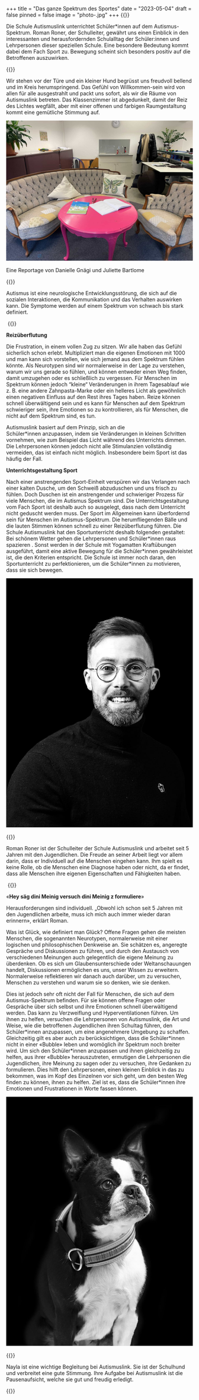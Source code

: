 +++
title = "Das ganze Spektrum des Sportes"
date = "2023-05-04"
draft = false
pinned = false
image = "photo-.jpg"
+++
{{<lead>}}

Die Schule Autismuslink unterrichtet Schüler*innen auf dem Autismus-Spektrum. Roman Roner, der Schulleiter, gewährt uns einen Einblick in den interessanten und herausfordernden Schulalltag der Schüler:innen und Lehrpersonen dieser speziellen Schule. Eine besondere Bedeutung kommt dabei dem Fach Sport zu. Bewegung scheint sich besonders positiv auf die Betroffenen auszuwirken.

{{</lead>}}

Wir stehen vor der Türe und ein kleiner Hund begrüsst uns freudvoll bellend und im Kreis herumspringend. Das Gefühl von Willkommen-sein wird von allen für alle ausgestrahlt und packt uns sofort, als wir die Räume von Autismuslink betreten. Das Klassenzimmer ist abgedunkelt, damit der Reiz des Lichtes wegfällt, aber mit einer offenen und farbigen Raumgestaltung kommt eine gemütliche Stimmung auf.

![Arbeitsplatz für Schüler*innen](photo-.jpg)

Eine Reportage von Danielle Gnägi und Juliette Bartlome

{{<box>}}

Autismus ist eine neurologische Entwicklungsstörung, die sich auf die sozialen Interaktionen, die Kommunikation und das Verhalten auswirken kann. Die Symptome werden auf einem Spektrum von schwach bis stark definiert.

 {{</box>}}

**Reizüberflutung**  

Die Frustration, in einem vollen Zug zu sitzen. Wir alle haben das Gefühl sicherlich schon erlebt. Multipliziert man die eigenen Emotionen mit 1000 und man kann sich vorstellen, wie sich jemand aus dem Spektrum fühlen könnte. Als Neurotypen sind wir normalerweise in der Lage zu verstehen, warum wir uns gerade so fühlen, und können entweder einen Weg finden, damit umzugehen oder es schließlich zu vergessen. Für Menschen im Spektrum können jedoch “kleine“ Veränderungen in ihrem Tagesablauf wie z. B. eine andere Zahnpasta-Marke oder ein helleres Licht als gewöhnlich einen negativen Einfluss auf den Rest ihres Tages haben. Reize können schnell überwältigend sein und es kann für Menschen auf dem Spektrum schwieriger sein, ihre Emotionen so zu kontrollieren, als für Menschen, die nicht auf dem Spektrum sind, es tun. 

Autismuslink basiert auf dem Prinzip, sich an die Schüler*innen anzupassen, indem sie Veränderungen in kleinen Schritten vornehmen, wie zum Beispiel das Licht während des Unterrichts dimmen. Die Lehrpersonen können jedoch nicht alle Stimulanzien vollständig vermeiden, das ist einfach nicht möglich. Insbesondere beim Sport ist das häufig der Fall. 

**Unterrichtsgestaltung Sport**

Nach einer anstrengenden Sport-Einheit verspüren wir das Verlangen nach einer kalten Dusche, um den Schweiß abzuduschen und uns frisch zu fühlen. Doch Duschen ist ein anstrengender und schwieriger Prozess für viele Menschen, die im Autismus Spektrum sind. Die Unterrichtsgestaltung vom Fach Sport ist deshalb auch so ausgelegt, dass nach dem Unterricht nicht geduscht werden muss. Der Sport im Allgemeinen kann überfordernd sein für Menschen im Autismus-Spektrum. Die herumfliegenden Bälle und die lauten Stimmen können schnell zu einer Reizüberflutung führen. Die Schule Autismuslink hat den Sportunterricht deshalb folgenden gestaltet: Bei schönem Wetter gehen die Lehrpersonen und Schüler\*innen raus spazieren . Sonst werden in der Schule mit Yogamatten Kraftübungen ausgeführt, damit eine aktive Bewegung für die Schüler\*innen gewährleistet ist, die den Kriterien entspricht. Die Schule ist immer noch daran, den Sportunterricht zu perfektionieren, um die Schüler*innen zu motivieren, dass sie sich bewegen.

![Roman Roner](roman_rohner_klein-min.jpg)

{{<box>}}

Roman Roner ist der Schulleiter der Schule Autismuslink und arbeitet seit 5 Jahren mit den Jugendlichen. Die Freude an seiner Arbeit liegt vor allem darin, dass er Individuell auf die Menschen eingehen kann. Ihm spielt es keine Rolle, ob die Menschen eine Diagnose haben oder nicht, da er findet, dass alle Menschen ihre eigenen Eigenschaften und Fähigkeiten haben. 

 {{</box>}}

«**Hey säg dini Meinig versuch dini Meinig z formuliere**»

Herausforderungen sind individuell. „Obwohl ich schon seit 5 Jahren mit den Jugendlichen arbeite, muss ich mich auch immer wieder daran erinnern», erklärt Roman.

Was ist Glück, wie definiert man Glück? Offene Fragen gehen die meisten Menschen, die sogenannten Neurotypen, normalerweise mit einer logischen und philosophischen Denkweise an. Sie schätzen es, angeregte Gespräche und Diskussionen zu führen, und durch den Austausch von verschiedenen Meinungen auch gelegentlich die eigene Meinung zu überdenken. Ob es sich um Glaubensunterschiede oder Weltanschauungen handelt, Diskussionen ermöglichen es uns, unser Wissen zu erweitern. Normalerweise reflektieren wir danach auch darüber, um zu versuchen, Menschen zu verstehen und warum sie so denken, wie sie denken. 

Dies ist jedoch sehr oft nicht der Fall für Menschen, die sich auf dem Autismus-Spektrum befinden. Für sie können offene Fragen oder Gespräche über sich selbst und ihre Emotionen schnell überwältigend werden. Das kann zu Verzweiflung und Hyperventilationen führen. Um ihnen zu helfen, versuchen die Lehrpersonen von Autismuslink, die Art und Weise, wie die betroffenen Jugendlichen ihren Schultag führen, den Schüler\*innen anzupassen, um eine angenehmere Umgebung zu schaffen. Gleichzeitig gilt es aber auch zu berücksichtigen, dass die Schüler\*innen nicht in einer «Bubble» leben und womöglich ihr Spektrum noch breiter wird. Um sich den Schüler\*innen anzupassen und ihnen gleichzeitig zu helfen, aus ihrer «Bubble» herauszutreten, ermutigen die Lehrpersonen die Jugendlichen, ihre Meinung zu sagen oder zu versuchen, ihre Gedanken zu formulieren. Dies hilft den Lehrpersonen, einen kleinen Einblick in das zu bekommen, was im Kopf des Einzelnen vor sich geht, um den besten Weg finden zu können, ihnen zu helfen. Ziel ist es, dass die Schüler\*innen ihre Emotionen und Frustrationen in Worte fassen können. 

![Nayla, die Pausenhündin](nayla_klein_gespiegelt-min.jpg)

{{<box>}}

Nayla ist eine wichtige Begleitung bei Autismuslink. Sie ist der Schulhund und verbreitet eine gute Stimmung. Ihre Aufgabe bei Autismuslink ist die Pausenaufsicht, welche sie gut und freudig erledigt.

{{</box>}}